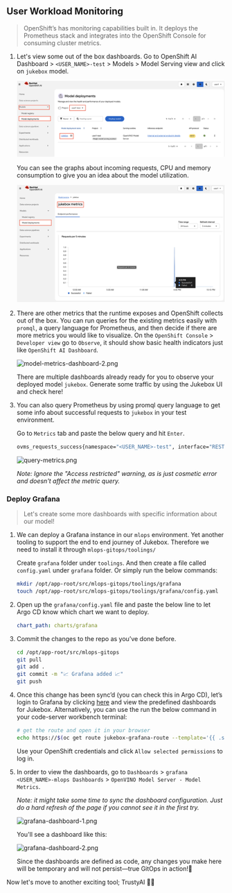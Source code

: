 ## User Workload Monitoring

> OpenShift’s has monitoring capabilities built in. It deploys the Prometheus stack and integrates into the OpenShift Console for consuming cluster metrics. 

1. Let's view some out of the box dashboards. Go to OpenShift AI Dashboard > `<USER_NAME>-test` > Models > Model Serving view and click on `jukebox` model.

    ![test-model-serving.png](./images/test-model-serving.png)

    You can see the graphs about incoming requests, CPU and memory consumption to give you an idea about the model utilization. 

    ![model-metrics-dashboard.png](./images/model-metrics-dashboard.png)


2. There are other metrics that the runtime exposes and OpenShift collects out of the box. You can run queries for the existing metrics easily with `promql`, a query language for Prometheus, and then decide if there are more metrics you would like to visualize. On the `OpenShift Console` > `Developer view` go to `Observe`, it should show basic health indicators just like `OpenShift AI Dashboard`. 

    ![model-metrics-dashboard-2.png](./images/model-metrics-dashboard-2.png)

    There are multiple dashboards already ready for you to observe your deployed model `jukebox`. Generate some traffic by using the Jukebox UI and check here!


3. You can also query Prometheus by using promql query language to get some info about successful requests to `jukebox` in your test environment. 

    Go to  `Metrics` tab and paste the below query and hit `Enter`.

    ```bash
    ovms_requests_success{namespace="<USER_NAME>-test", interface="REST"}
    ```

    ![query-metrics.png](./images/query-metrics.png)

    _Note: Ignore the "Access restricted" warning, as is just cosmetic error and doesn't affect the metric query._

### Deploy Grafana

> Let's create some more dashboards with specific information about our model!

1. We can deploy a Grafana instance in our `mlops` environment. Yet another tooling to support the end to end journey of Jukebox. Therefore we need to install it through `mlops-gitops/toolings/`

    Create `grafana` folder under `toolings`. And then create a file called `config.yaml` under `grafana` folder. Or simply run the below commands:

    ```bash
    mkdir /opt/app-root/src/mlops-gitops/toolings/grafana
    touch /opt/app-root/src/mlops-gitops/toolings/grafana/config.yaml
    ```

2. Open up the `grafana/config.yaml` file and paste the below line to let Argo CD know which chart we want to deploy.

    ```yaml
    chart_path: charts/grafana
    ```

3. Commit the changes to the repo as you’ve done before.

    ```bash
    cd /opt/app-root/src/mlops-gitops
    git pull
    git add .
    git commit -m "📈 Grafana added 📈"
    git push
    ```

4. Once this change has been sync’d (you can check this in Argo CD), let’s login to Grafana by clicking [here](https://jukebox-grafana-route-<USER_NAME>-mlops.<CLUSTER_DOMAIN>) and view the predefined dashboards for Jukebox. Alternatively, you can use the run the below command in your code-server workbench terminal:

    ```bash
    # get the route and open it in your browser
    echo https://$(oc get route jukebox-grafana-route --template='{{ .spec.host }}' -n <USER_NAME>-toolings)

    ```

    Use your OpenShift credentials and click `Allow selected permissions` to log in.

5. In order to view the dashboards, go to `Dashboards` > `grafana <USER_NAME>-mlops Dashboards` > `OpenVINO Model Server - Model Metrics`.

    _Note: it might take some time to sync the dashboard configuration. Just do a hard refresh of the page if you cannot see it in the first try._

    ![grafana-dashboard-1.png](./images/grafana-dashboard-1.png)
    
    You'll see a dashboard like this:

    ![grafana-dashboard-2.png](./images/grafana-dashboard-2.png)

    Since the dashboards are defined as code, any changes you make here will be temporary and will not persist—true GitOps in action!👻


Now let's move to another exciting tool; TrustyAI 🔦🏡